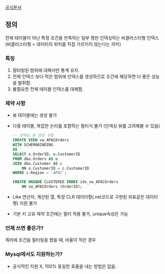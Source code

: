 [공식문서](https://learn.microsoft.com/ko-kr/sql/relational-databases/indexes/create-filtered-indexes?view=sql-server-ver17)

## 정의

전체 테이블이 아닌 특정 조건을 만족하는 일부 행만 인덱싱하는 비클러스터형 인덱스(비클러스터형 = 데이터의 위치를 직접 가르키지 않는다는 의미)

### 특징

1. 필터링된 범위에 대해서만 통계 유지.
2. 전체 인덱스 보다 적은 범위에 인덱스를 생성하므로 조건에 해당하면 더 좋은 성능을 발휘함.
3. 불필요한 전체 테이블 인덱스를 대체함.

### 제약 사항

- 뷰 테이블에는 생성 불가
- 다중 테이블, 복잡한 논리를 포함하는 필터식 불가 (인덱싱 뷰를 고려해볼 수 있음)

    ```sql
    -- 인덱싱 뷰 생성 구문
    CREATE VIEW vw_APACOrders
    WITH SCHEMABINDING
    AS
    SELECT o.OrderID, o.CustomerID
    FROM dbo.Orders AS o
    JOIN dbo.Customer AS c
        ON o.CustomerID = c.CustomerID
    WHERE c.Region = 'APAC';
    
    CREATE UNIQUE CLUSTERED INDEX idx_vw_APACOrders
        ON vw_APACOrders (OrderID);
    ```

- Like 연산자, 계산된 열, 특정 CLR 데이터형(.net코드로 구현된 좌표같은 데이터형) 지원 불가
- 기본 키 고유 제약 조건에는 필터 적용 불가, unique속성은 가능

### 언제 쓰면 좋은가?

쿼리에 조건을 필터링을 했을 때, 비율이 적은 경우

### Mysql에서도 지원하는가?

- 공식적인 지원 X, 100% 동일한 효율을 내는 방법은 없음.